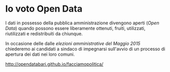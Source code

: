 # Io voto Open Data
I dati in possesso della pubblica amministrazione divengono aperti (*Open Data*) quando possono essere liberamente ottenuti, fruiti, utilizzati, riutilizzati e redistribuiti da chiunque. 

In occasione delle dalle *elezioni amministrative del Maggio 2015* chiederemo ai candidati a sindaco di impegnarsi sull'avvio di un processo di apertura dei dati nei loro comuni.

http://opendatabari.github.io/facciamopolitica/
